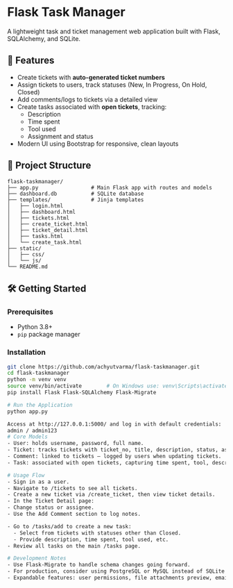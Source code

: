 # Flask Task Manager

A lightweight task and ticket management web application built with Flask, SQLAlchemy, and SQLite.

## 🚀 Features

- Create tickets with **auto-generated ticket numbers**
- Assign tickets to users, track statuses (New, In Progress, On Hold, Closed)
- Add comments/logs to tickets via a detailed view
- Create tasks associated with **open tickets**, tracking:
  - Description
  - Time spent
  - Tool used
  - Assignment and status
- Modern UI using Bootstrap for responsive, clean layouts

## 🧭 Project Structure

```
flask-taskmanager/
├── app.py                 # Main Flask app with routes and models
├── dashboard.db           # SQLite database
├── templates/             # Jinja templates
│   ├── login.html
│   ├── dashboard.html
│   ├── tickets.html
│   ├── create_ticket.html
│   ├── ticket_detail.html
│   ├── tasks.html
│   └── create_task.html
├── static/
│   ├── css/
│   └── js/
└── README.md
```



## 🛠️ Getting Started

### Prerequisites

- Python 3.8+
- `pip` package manager

### Installation

```bash
git clone https://github.com/achyutvarma/flask-taskmanager.git
cd flask-taskmanager
python -m venv venv
source venv/bin/activate        # On Windows use: venv\Scripts\activate
pip install Flask Flask-SQLAlchemy Flask-Migrate

# Run the Application
python app.py

Access at http://127.0.0.1:5000/ and log in with default credentials:
admin / admin123
# Core Models
- User: holds username, password, full name.
- Ticket: tracks tickets with ticket_no, title, description, status, assigned user, comments.
- Comment: linked to tickets — logged by users when updating tickets.
- Task: associated with open tickets, capturing time spent, tool, description, status.

# Usage Flow
- Sign in as a user.
- Navigate to /tickets to see all tickets.
- Create a new ticket via /create_ticket, then view ticket details.
- In the Ticket Detail page:
- Change status or assignee.
- Use the Add Comment section to log notes.

- Go to /tasks/add to create a new task:
  - Select from tickets with statuses other than Closed.
  - Provide description, time spent, tool used, etc.
- Review all tasks on the main /tasks page.

# Development Notes
- Use Flask-Migrate to handle schema changes going forward.
- For production, consider using PostgreSQL or MySQL instead of SQLite.
- Expandable features: user permissions, file attachments preview, email notifications, API endpoints.



